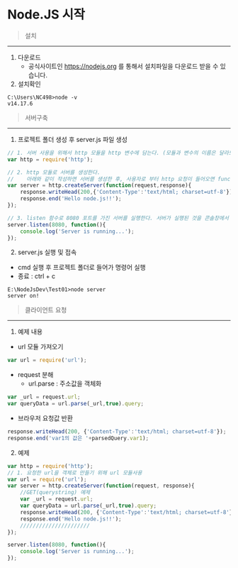 Node.JS 시작
===
>설치
---
1. 다운로드
    - 공식사이트인 https://nodejs.org 를 통해서 설치파일을 다운로드 받을 수 있습니다.
2. 설치확인
```console
C:\Users\NC498>node -v
v14.17.6
```

>서버구축
---
1. 프로젝트 폴더 생성 후 server.js 파일 생성
```js
// 1. 서버 사용을 위해서 http 모듈을 http 변수에 담는다. (모듈과 변수의 이름은 달라도 된다.) 
var http = require('http'); 

// 2. http 모듈로 서버를 생성한다.
//    아래와 같이 작성하면 서버를 생성한 후, 사용자로 부터 http 요청이 들어오면 function 블럭내부의 코드를 실행해서 응답한다.
var server = http.createServer(function(request,response){ 
    response.writeHead(200,{'Content-Type':'text/html; charset=utf-8'});
    response.end('Hello node.js!!');
});

// 3. listen 함수로 8080 포트를 가진 서버를 실행한다. 서버가 실행된 것을 콘솔창에서 확인하기 위해 'Server is running...' 로그를 출력한다
server.listen(8080, function(){ 
    console.log('Server is running...');
});
```
2. server.js 실행 및 접속
- cmd 실행 후 프로젝트 폴더로 들어가 명령어 실행
- 종료 : ctrl + c
```console
E:\NodeJsDev\Test01>node server
server on!
```
>클라이언트 요청
---
1. 예제 내용
- url 모듈 가져오기
```js
var url = require('url');
```
- request 분해
    - url.parse : 주소값을 객체화
```js
var _url = request.url;
var queryData = url.parse(_url,true).query;
```
- 브라우저 요청값 반환
```js
response.writeHead(200, {'Content-Type':'text/html; charset=utf-8'});
response.end('var1의 값은 '+parsedQuery.var1);
```

2. 예제
```js
var http = require('http');
// 1. 요청한 url을 객체로 만들기 위해 url 모듈사용
var url = require('url');
var server = http.createServer(function(request, response){
    //GET(querystring) 예제
    var _url = request.url;
    var queryData = url.parse(_url,true).query;
    response.writeHead(200, {'Content-Type':'text/html; charset=utf-8'});
    response.end('Hello node.js!!');
    //////////////////////
});

server.listen(8080, function(){
    console.log('Server is running...');
});
```
















